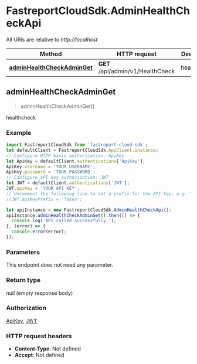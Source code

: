 # FastreportCloudSdk.AdminHealthCheckApi

All URIs are relative to *http://localhost*

Method | HTTP request | Description
------------- | ------------- | -------------
[**adminHealthCheckAdminGet**](AdminHealthCheckApi.md#adminHealthCheckAdminGet) | **GET** /api/admin/v1/HealthCheck | healthcheck



## adminHealthCheckAdminGet

> adminHealthCheckAdminGet()

healthcheck

### Example

```javascript
import FastreportCloudSdk from 'fastreport-cloud-sdk';
let defaultClient = FastreportCloudSdk.ApiClient.instance;
// Configure HTTP basic authorization: ApiKey
let ApiKey = defaultClient.authentications['ApiKey'];
ApiKey.username = 'YOUR USERNAME';
ApiKey.password = 'YOUR PASSWORD';
// Configure API key authorization: JWT
let JWT = defaultClient.authentications['JWT'];
JWT.apiKey = 'YOUR API KEY';
// Uncomment the following line to set a prefix for the API key, e.g. "Token" (defaults to null)
//JWT.apiKeyPrefix = 'Token';

let apiInstance = new FastreportCloudSdk.AdminHealthCheckApi();
apiInstance.adminHealthCheckAdminGet().then(() => {
  console.log('API called successfully.');
}, (error) => {
  console.error(error);
});

```

### Parameters

This endpoint does not need any parameter.

### Return type

null (empty response body)

### Authorization

[ApiKey](../README.md#ApiKey), [JWT](../README.md#JWT)

### HTTP request headers

- **Content-Type**: Not defined
- **Accept**: Not defined

